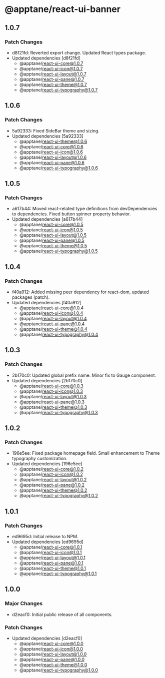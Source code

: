 # @apptane/react-ui-banner

## 1.0.7

### Patch Changes

- d8f21fd: Reverted export change. Updated React types package.
- Updated dependencies [d8f21fd]
  - @apptane/react-ui-core@1.0.7
  - @apptane/react-ui-icon@1.0.7
  - @apptane/react-ui-layout@1.0.7
  - @apptane/react-ui-pane@1.0.7
  - @apptane/react-ui-theme@1.0.7
  - @apptane/react-ui-typography@1.0.7

## 1.0.6

### Patch Changes

- 5a92333: Fixed SideBar theme and sizing.
- Updated dependencies [5a92333]
  - @apptane/react-ui-theme@1.0.6
  - @apptane/react-ui-core@1.0.6
  - @apptane/react-ui-icon@1.0.6
  - @apptane/react-ui-layout@1.0.6
  - @apptane/react-ui-pane@1.0.6
  - @apptane/react-ui-typography@1.0.6

## 1.0.5

### Patch Changes

- a617b44: Moved react-related type definitions from devDependencies to dependencies. Fixed button spinner property behavior.
- Updated dependencies [a617b44]
  - @apptane/react-ui-core@1.0.5
  - @apptane/react-ui-icon@1.0.5
  - @apptane/react-ui-layout@1.0.5
  - @apptane/react-ui-pane@1.0.5
  - @apptane/react-ui-theme@1.0.5
  - @apptane/react-ui-typography@1.0.5

## 1.0.4

### Patch Changes

- f40a912: Added missing peer dependency for react-dom, updated packages (patch).
- Updated dependencies [f40a912]
  - @apptane/react-ui-core@1.0.4
  - @apptane/react-ui-icon@1.0.4
  - @apptane/react-ui-layout@1.0.4
  - @apptane/react-ui-pane@1.0.4
  - @apptane/react-ui-theme@1.0.4
  - @apptane/react-ui-typography@1.0.4

## 1.0.3

### Patch Changes

- 2b170c0: Updated global prefix name. Minor fix to Gauge component.
- Updated dependencies [2b170c0]
  - @apptane/react-ui-core@1.0.3
  - @apptane/react-ui-icon@1.0.3
  - @apptane/react-ui-layout@1.0.3
  - @apptane/react-ui-pane@1.0.3
  - @apptane/react-ui-theme@1.0.3
  - @apptane/react-ui-typography@1.0.3

## 1.0.2

### Patch Changes

- 196e5ee: Fixed package homepage field. Small enhancement to Theme typography customization.
- Updated dependencies [196e5ee]
  - @apptane/react-ui-core@1.0.2
  - @apptane/react-ui-icon@1.0.2
  - @apptane/react-ui-layout@1.0.2
  - @apptane/react-ui-pane@1.0.2
  - @apptane/react-ui-theme@1.0.2
  - @apptane/react-ui-typography@1.0.2

## 1.0.1

### Patch Changes

- ed9695d: Initial release to NPM.
- Updated dependencies [ed9695d]
  - @apptane/react-ui-core@1.0.1
  - @apptane/react-ui-icon@1.0.1
  - @apptane/react-ui-layout@1.0.1
  - @apptane/react-ui-pane@1.0.1
  - @apptane/react-ui-theme@1.0.1
  - @apptane/react-ui-typography@1.0.1

## 1.0.0

### Major Changes

- d2eacf0: Initial public release of all components.

### Patch Changes

- Updated dependencies [d2eacf0]
  - @apptane/react-ui-core@1.0.0
  - @apptane/react-ui-icon@1.0.0
  - @apptane/react-ui-layout@1.0.0
  - @apptane/react-ui-pane@1.0.0
  - @apptane/react-ui-theme@1.0.0
  - @apptane/react-ui-typography@1.0.0
